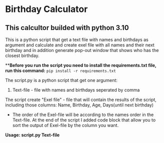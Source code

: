 # Birthday Calculator

## This calcultor builded with python 3.10

This is a python script that get a text file with names and birthdays as argument and calculate and create exel file with all names and their next birthday and in addition generate pop-out window that shows who has the closest birthday.

****Before you run the script you need to install the requirements.txt file, run this command:**
```pip install -r requirements.txt```

The script.py is a python script that get one argument: 
1. Text-file - file with names and birthdays seperated by comma

The script create "Exel file" - file that will contain the results of the script, including those columns: Name, Birthday, Age, Days(until next birthday)

* The order of the Exel-file will be according to the names order in the Text-file. At the end of the script I added code block that allow you to sort the output of Exel-file by the column you want.

**Usage: script.py Text-file**

